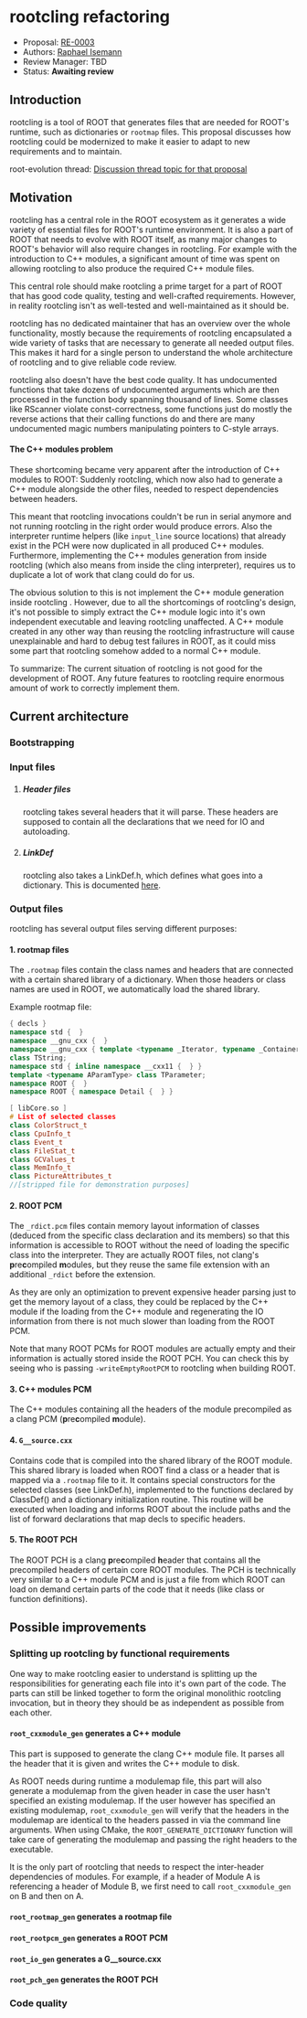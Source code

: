 # rootcling refactoring

* Proposal: [RE-0003](0003-root-migrate.md)
* Authors: [Raphael Isemann](https://github.com/Teemperor)
* Review Manager: TBD
* Status: **Awaiting review**

## Introduction

rootcling is a tool of ROOT that generates files that are needed for ROOT's runtime, such as dictionaries or `rootmap` files. This proposal discusses how rootcling could be modernized to make it easier to adapt to new requirements and to maintain.

root-evolution thread: [Discussion thread topic for that proposal](https://root-forum.cern.ch/c/root-evolution)

## Motivation

rootcling has a central role in the ROOT ecosystem as it generates a wide variety of essential files for ROOT's runtime environment. It is also a part of ROOT that needs to evolve with ROOT itself, as many major changes to ROOT's behavior will also require changes in rootcling. For example with the introduction to C++ modules, a significant amount of time was spent on allowing rootcling to also produce the required C++ module files.

This central role should make rootcling a prime target for a part of ROOT that has good code quality, testing and well-crafted requirements. However, in reality rootcling isn't as well-tested and well-maintained as it should be.

rootcling has no dedicated maintainer that has an overview over the whole functionality, mostly because the requirements of rootcling encapsulated a wide variety of tasks that are necessary to generate all needed output files. This makes it hard for a single person to understand the whole architecture of rootcling and to give reliable code review.

rootcling also doesn't have the best code quality. It has undocumented functions that take dozens of undocumented arguments which are then processed in the function body spanning thousand of lines. Some classes like RScanner violate const-correctness, some functions just do mostly the reverse actions that their calling functions do and there are many undocumented magic numbers manipulating pointers to C-style arrays.

#### The C++ modules problem

These shortcoming became very apparent after the introduction of C++ modules to ROOT: Suddenly rootcling, which now also had to generate a C++ module alongside the other files, needed to respect dependencies between headers.

This meant that rootcling invocations couldn't be run in serial anymore and not running rootcling in the right order would produce errors. Also the interpreter runtime helpers (like `input_line` source locations) that already exist in the PCH were now duplicated in all produced C++ modules. Furthermore, implementing the C++ modules generation from inside rootcling (which also means from inside the cling interpreter), requires us to duplicate a lot of work that clang could do for us.

The obvious solution to this is not implement the C++ module generation inside rootcling . However, due to all the shortcomings of rootcling's design, it's not possible to simply extract the C++ module logic into it's own independent executable and leaving rootcling unaffected. A C++ module created in any other way than reusing the rootcling infrastructure will cause unexplainable and hard to debug test failures in ROOT, as it could miss some part that rootcling somehow added to a normal C++ module.

To summarize: The current situation of rootcling is not good for the development of ROOT. Any future features to rootcling require enormous amount of work to correctly implement them.

## Current architecture

### Bootstrapping

### Input files

1. ##### Header files

   rootcling takes several headers that it will parse. These headers are supposed to contain all the declarations that we need for IO and autoloading.

2. ##### LinkDef

   rootcling also takes a LinkDef.h, which defines what goes into a dictionary. This is documented [here](https://root.cern.ch/selecting-dictionary-entries-linkdefh).

### Output files

rootcling has several output files serving different purposes:

#### 1. rootmap files

The `.rootmap` files contain the class names and headers that are connected with a certain shared library of a dictionary. When those headers or class names are used in ROOT, we automatically load the shared library.

Example rootmap file:

```C++
{ decls }
namespace std {  }
namespace __gnu_cxx {  }
namespace __gnu_cxx { template <typename _Iterator, typename _Container> class __normal_iterator; }
class TString;
namespace std { inline namespace __cxx11 {  } }
template <typename AParamType> class TParameter;
namespace ROOT {  }
namespace ROOT { namespace Detail {  } }

[ libCore.so ]
# List of selected classes
class ColorStruct_t
class CpuInfo_t
class Event_t
class FileStat_t
class GCValues_t
class MemInfo_t
class PictureAttributes_t
//[stripped file for demonstration purposes]
```

#### 2. ROOT PCM

The  `_rdict.pcm` files contain memory layout information of classes (deduced from the specific class declaration and its members) so that this information is accessible to ROOT without the need of loading the specific class into the interpreter. They are actually ROOT files, not clang's **p**re**c**ompiled **m**odules, but they reuse the same file extension with an additional `_rdict` before the extension.

As they are only an optimization to prevent expensive header parsing just to get the memory layout of a class, they could be replaced by the C++ module if the loading from the C++ module and regenerating the IO information from there is not much slower than loading from the ROOT PCM.

Note that many ROOT PCMs for ROOT modules are actually empty and their information is actually stored inside the ROOT PCH. You can check this by seeing who is passing `-writeEmptyRootPCM` to rootcling when building ROOT.

#### 3. C++ modules PCM

The C++ modules containing all the headers of the module precompiled as a clang PCM (**p**re**c**ompiled **m**odule). 

#### 4. `G__source.cxx`

Contains code that is compiled into the shared library of the ROOT module. This shared library is loaded when ROOT find a class or a header that is mapped via a `.rootmap` file to it. It contains special constructors for the selected classes (see LinkDef.h), implemented to the functions declared by ClassDef() and a dictionary initialization routine. This routine will be executed when loading and informs ROOT about the include paths and the list of forward declarations that map decls to specific headers.

#### 5. The ROOT PCH

The ROOT PCH is a clang **p**re**c**ompiled **h**eader that contains all the precompiled headers of certain core ROOT modules. The PCH is technically very similar to a C++ module PCM and is just a file from which ROOT can load on demand certain parts of the code that it needs (like class or function definitions).

## Possible improvements

### Splitting up rootcling by functional requirements

One way to make rootcling easier to understand is splitting up the responsibilities for generating each file into it's own part of the code. The parts can still be linked together to form the original monolithic rootcling invocation, but in theory they should be as independent as possible from each other. 

#### `root_cxxmodule_gen`  generates a C++ module

This part is supposed to generate the clang C++ module file. It parses all the header that it is given and writes the C++ module to disk.

As ROOT needs during runtime a modulemap file, this part will also generate a modulemap from the given header in case the user hasn't specified an existing modulemap. If the user however has specified an existing modulemap, `root_cxxmodule_gen` will verify that the headers in the modulemap are identical to the headers passed in via the command line arguments. When using CMake, the `ROOT_GENERATE_DICTIONARY` function will take care of generating the modulemap and passing the right headers to the executable.

It is the only part of rootcling that needs to respect the inter-header dependencies of modules. For example, if a header of Module A is referencing a header of Module B, we first need to call `root_cxxmodule_gen` on B and then on A.

#### `root_rootmap_gen`  generates a rootmap file

#### `root_rootpcm_gen`  generates a ROOT PCM

#### `root_io_gen`  generates a G__source.cxx

#### `root_pch_gen`  generates the ROOT PCH

### Code quality


